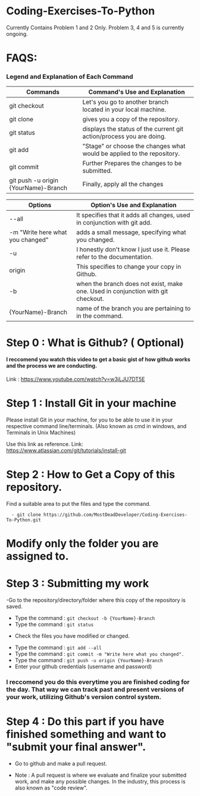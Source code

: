 # Coding-Exercises-To-Python


Currently Contains Problem 1 and 2 Only. Problem 3, 4 and 5 is currently ongoing.

# FAQS:

### Legend and Explanation of Each Command

| Commands                                     | Command's Use and Explanation                                         |
|----------------------------------------------|-----------------------------------------------------------------------|
| git checkout                                 | Let's you go to another branch located in your local machine.         |           
| git clone                                    | gives you a copy of the repository.                                   |
| git status                                   | displays the status of the current git action/process you are doing.  |
| git add                                      | "Stage" or choose the changes what would be applied to the repository.|
| git commit                                   |  Further Prepares the changes to be submitted.                        |    
| git push -u origin {YourName}-Branch         | Finally, apply all the changes                                        |           


| Options                             | Option's Use and Explanation                                                     |
|-------------------------------------|----------------------------------------------------------------------------------|
| --all                               | It specifies that it adds all changes, used in conjunction with git add.         |
| -m "Write here what you changed"    | adds a small message, specifying what you changed.                               |
| -u                                  | I honestly don't know I just use it. Please refer to the documentation.          |
| origin                              | This specifies to change your copy in Github.                                    |
| -b                                  | when the branch does not exist, make one. Used in conjunction with git checkout. |
| {YourName}-Branch                   | name of the branch you are pertaining to in the command.                         |


# Step 0 : What is Github?  ( Optional)

#### I reccomend you watch this video to get a basic gist of how github works and the process we are conducting.
Link : https://www.youtube.com/watch?v=w3jLJU7DT5E

# Step 1 : Install Git in your machine

Please install Git in your machine, for you to be able to use it in your respective command line/terminals. (Also known as cmd in windows, and Terminals in Unix Machines)

Use this link as reference.
Link: https://www.atlassian.com/git/tutorials/install-git

# Step 2 :  How to Get a Copy of this repository.

Find a suitable area to put the files and type the command. 
```
  - git clone https://github.com/MostDeadDeveloper/Coding-Exercises-To-Python.git
```
# Modify only the folder you are assigned to.

# Step 3 : Submitting my work

-Go to the repository/directory/folder where this copy of the repository is saved.
- Type the command : ```git checkout -b {YourName}-Branch```
- Type the command : ```git status```
 * Check the files you have modified or changed.
 - Type the command : ```git add --all```
- Type the command : ```git commit -m "Write here what you changed".```
- Type the command : ```git push -u origin {YourName}-Branch```
- Enter your github credentials (username and password)

### I reccomend you do this everytime you are finished coding for the day. That way we can track past and present versions of your work, utilizing Github's version control system.

# Step 4 : Do this part if you have finished something and want to "submit your final answer".
- Go to github and make a pull request. 

-  Note : A pull request is where we evaluate and finalize your submitted work, and make any possible changes. In the industry, this process is also known as "code review".
